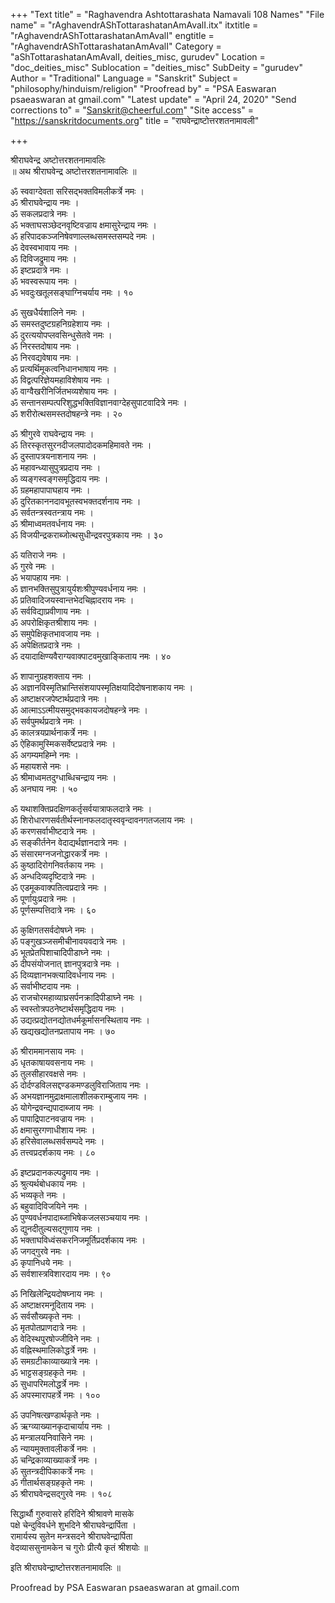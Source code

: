 +++
"Text title" = "Raghavendra Ashtottarashata Namavali 108 Names"
"File name" = "rAghavendrAShTottarashatanAmAvalI.itx"
itxtitle = "rAghavendrAShTottarashatanAmAvalI"
engtitle = "rAghavendrAShTottarashatanAmAvalI"
Category = "aShTottarashatanAmAvalI, deities_misc, gurudev"
Location = "doc_deities_misc"
Sublocation = "deities_misc"
SubDeity = "gurudev"
Author = "Traditional"
Language = "Sanskrit"
Subject = "philosophy/hinduism/religion"
"Proofread by" = "PSA Easwaran psaeaswaran at gmail.com"
"Latest update" = "April 24, 2020"
"Send corrections to" = "Sanskrit@cheerful.com"
"Site access" = "https://sanskritdocuments.org"
title = "राघवेन्द्राष्टोत्तरशतनामावली"

+++
  
 श्रीराघवेन्द्र अष्टोत्तरशतनामावलिः   
॥ अथ श्रीराघवेन्द्र अष्टोत्तरशतनामावलिः ॥  
  
ॐ स्ववाग्देवता सरिसद्भक्तविमलीकर्त्रे नमः ।  
ॐ श्रीराघवेन्द्राय नमः ।  
ॐ सकलप्रदात्रे नमः ।  
ॐ भक्ताघसञ्छेदनवृष्टिवज्राय क्षमासुरेन्द्राय नमः ।  
ॐ हरिपादकञ्जनिषेवणाल्लब्धसमस्तसम्पदे नमः ।  
ॐ देवस्वभावाय नमः ।  
ॐ दिविजद्रुमाय नमः ।  
ॐ इष्टप्रदात्रे नमः ।  
ॐ भवस्वरूपाय नमः ।  
ॐ भवदुःखतूलसङ्घाग्निचर्याय नमः । १०  
  
ॐ सुखधैर्यशालिने नमः ।  
ॐ समस्तदुष्टग्रहनिग्रहेशाय नमः ।  
ॐ दुरत्ययोपप्लवसिन्धुसेतवे नमः ।  
ॐ निरस्तदोषाय नमः ।  
ॐ निरवद्यवेषाय नमः ।  
ॐ प्रत्यर्थिमूकत्वनिधानभाषाय नमः ।  
ॐ विद्वत्परिज्ञेयमहाविशेषाय नमः ।  
ॐ वाग्वैखरीनिर्जितभव्यशेषाय नमः ।  
ॐ सन्तानसम्पत्परिशुद्धभक्तिविज्ञानवाग्देहसुपाटवादित्रे नमः ।  
ॐ शरीरोत्थसमस्तदोषहन्त्रे नमः । २०  
  
ॐ श्रीगुरवे राघवेन्द्राय नमः ।  
ॐ तिरस्कृतसुरनदीजलपादोदकमहिमावते नमः ।  
ॐ दुस्तापत्रयनाशनाय नमः ।  
ॐ महावन्ध्यासुपुत्रप्रदाय नमः ।  
ॐ व्यङ्गस्वङ्गसमृद्धिदाय नमः ।  
ॐ ग्रहमहापापाघहाय नमः ।  
ॐ दुरितकाननदावभूतस्वभक्तदर्शनाय नमः ।  
ॐ सर्वतन्त्रस्वतन्त्राय नमः ।  
ॐ श्रीमाध्वमतवर्धनाय नमः ।  
ॐ विजयीन्द्रकराब्जोत्थसुधीन्द्रवरपुत्रकाय नमः । ३०  
  
ॐ यतिराजे नमः ।  
ॐ गुरवे नमः ।  
ॐ भयापहाय नमः ।  
ॐ ज्ञानभक्तिसुपुत्रायुर्यशःश्रीपुण्यवर्धनाय नमः ।  
ॐ प्रतिवादिजयस्वान्तभेदचिह्नादराय नमः ।  
ॐ सर्वविद्याप्रवीणाय नमः ।  
ॐ अपरोक्षिकृतश्रीशाय नमः ।  
ॐ समुपेक्षिकृतभावजाय नमः ।  
ॐ अपेक्षितप्रदात्रे नमः ।  
ॐ दयादाक्षिण्यवैराग्यवाक्पाटवमुखाङ्किताय नमः । ४०  
  
ॐ शापानुग्रहशक्ताय नमः ।  
ॐ अज्ञानविस्मृतिभ्रान्तिसंशयापस्मृतिक्षयादिदोषनाशकाय नमः ।  
ॐ अष्टाक्षरजपेष्टार्थप्रदात्रे नमः ।  
ॐ आत्माऽऽत्मीयसमुद्भवकायजदोषहन्त्रे नमः ।  
ॐ सर्वपुमर्थप्रदात्रे नमः ।  
ॐ कालत्रयप्रार्थनाकर्त्रे नमः ।  
ॐ ऐहिकामुस्मिकसर्वेष्टप्रदात्रे नमः ।  
ॐ अगम्यमहिम्ने नमः ।  
ॐ महायशसे नमः ।  
ॐ श्रीमाध्वमतदुग्धाब्धिचन्द्राय नमः ।  
ॐ अनघाय नमः । ५०  
  
ॐ यथाशक्तिप्रदक्षिणकर्तृसर्वयात्राफलदात्रे नमः ।  
ॐ शिरोधारणसर्वतीर्थस्नानफलदातृस्ववृन्दावनगतजलाय नमः ।  
ॐ करणसर्वाभीष्टदात्रे नमः ।  
ॐ सङ्कीर्तनेन वेदाद्यर्थज्ञानदात्रे नमः ।  
ॐ संसारमग्नजनोद्धारकर्त्रे नमः ।  
ॐ कुष्ठादिरोगनिवर्तकाय नमः ।  
ॐ अन्धदिव्यदृष्टिदात्रे नमः ।  
ॐ एडमूकवाक्पतित्वप्रदात्रे नमः ।  
ॐ पूर्णायुःप्रदात्रे नमः ।  
ॐ पूर्णसम्पत्तिदात्रे नमः । ६०  
  
ॐ कुक्षिगतसर्वदोषघ्ने नमः ।  
ॐ पङ्गुखञ्जसमीचीनावयवदात्रे नमः ।  
ॐ भूतप्रेतपिशाचादिपीडाघ्ने नमः ।  
ॐ दीपसंयोजनात् ज्ञानपुत्रदात्रे नमः ।  
ॐ दिव्यज्ञानभक्त्यादिवर्धनाय नमः ।  
ॐ सर्वाभीष्टदाय नमः ।  
ॐ राजचोरमहाव्याघ्रसर्पनक्रादिपीडाघ्ने नमः ।  
ॐ स्वस्तोत्रपठनेष्टार्थसमृद्धिदाय नमः ।  
ॐ उद्यत्प्रद्योतनद्योतधर्मकूर्मासनस्थिताय नमः ।  
ॐ खद्यखद्योतनप्रतापाय नमः । ७०  
  
ॐ श्रीराममानसाय नमः ।  
ॐ धृतकाषायवसनाय नमः ।  
ॐ तुलसीहारवक्षसे नमः ।  
ॐ दोर्दण्डविलसद्दण्डकमण्डलुविराजिताय नमः ।  
ॐ अभयज्ञानमुद्राक्षमालाशीलकराम्बुजाय नमः ।  
ॐ योगेन्द्रवन्द्यपादाब्जाय नमः ।  
ॐ पापाद्रिपाटनवज्राय नमः ।  
ॐ क्षमासुरगणाधीशाय नमः ।  
ॐ हरिसेवालब्धसर्वसम्पदे नमः ।  
ॐ तत्त्वप्रदर्शकाय नमः । ८०  
  
ॐ इष्टप्रदानकल्पद्रुमाय नमः ।  
ॐ श्रुत्यर्थबोधकाय नमः ।  
ॐ भव्यकृते नमः ।  
ॐ बहुवादिविजयिने नमः ।  
ॐ पुण्यवर्धनपादाब्जाभिषेकजलसञ्चयाय नमः ।  
ॐ द्युनदीतुल्यसद्गुणाय नमः ।  
ॐ भक्ताघविध्वंसकरनिजमूर्तिप्रदर्शकाय नमः ।  
ॐ जगद्गुरवे नमः ।  
ॐ कृपानिधये नमः ।  
ॐ सर्वशास्त्रविशारदाय नमः । ९०  
  
ॐ निखिलेन्द्रियदोषघ्नाय नमः ।  
ॐ अष्टाक्षरमनूदिताय नमः ।  
ॐ सर्वसौख्यकृते नमः ।  
ॐ मृतपोतप्राणदात्रे नमः ।  
ॐ वेदिस्थपुरषोज्जीविने नमः ।  
ॐ वह्निस्थमालिकोद्धर्त्रे नमः ।  
ॐ समग्रटीकाव्याख्यात्रे नमः ।  
ॐ भाट्टसङ्ग्रहकृते नमः ।  
ॐ सुधापरिमलोद्धर्त्रे नमः ।  
ॐ अपस्मारापहर्त्रे नमः । १००  
  
ॐ उपनिषत्खण्डार्थकृते नमः ।  
ॐ ऋग्व्याख्यानकृदाचार्याय नमः ।  
ॐ मन्त्रालयनिवासिने नमः ।  
ॐ न्यायमुक्तावलीकर्त्रे नमः ।  
ॐ चन्द्रिकाव्याख्याकर्त्रे नमः ।  
ॐ सुतन्त्रदीपिकाकर्त्रे नमः ।  
ॐ गीतार्थसङ्ग्रहकृते नमः ।  
ॐ श्रीराघवेन्द्रसद्गुरवे नमः । १०८  
  
सिद्धार्थौ गुरुवासरे हरिदिने श्रीश्रावणे मासके  
पक्षे चेन्दुविवर्धने शुभदिने श्रीराघवेन्द्रार्पिता ।  
रामार्यस्य सुतेन मन्त्रसदने श्रीराघवेन्द्रार्पिता  
वेदव्याससुनामकेन च गुरोः प्रीत्यै कृतं श्रीशयोः ॥  
  
इति श्रीराघवेन्द्राष्टोत्तरशतनामावलिः ॥  
  
  
Proofread by PSA Easwaran psaeaswaran at gmail.com  
  
